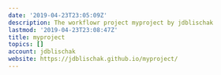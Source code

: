 ```yaml
---
date: '2019-04-23T23:05:09Z'
description: The workflowr project myproject by jdblischak
lastmod: '2019-04-23T23:08:47Z'
title: myproject
topics: []
account: jdblischak
website: https://jdblischak.github.io/myproject/
---
```



